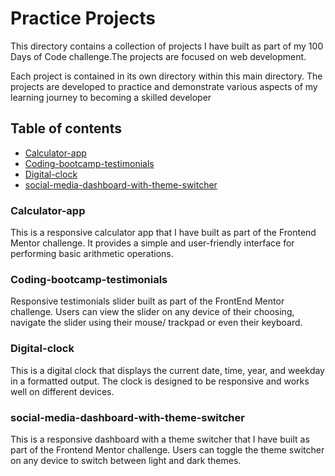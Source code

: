 # Practice Projects

This directory contains a collection of projects I have built as part of my 100 Days of Code challenge.The projects are focused on web development.

Each project is contained in its own directory within this main directory. The projects are developed to practice and demonstrate various aspects of my learning journey to becoming a skilled developer

## Table of contents

- [Calculator-app](#calculator-app)
- [Coding-bootcamp-testimonials](#coding-bootcamp-testimonials)
- [Digital-clock](#Digital-clock)
- [social-media-dashboard-with-theme-switcher](#social-media-dashboard-with-theme-switcher)

### Calculator-app

This is a responsive calculator app that I have built as part of the Frontend Mentor challenge. It provides a simple and user-friendly interface for performing basic arithmetic operations.

### Coding-bootcamp-testimonials

Responsive testimonials slider built as part of the FrontEnd Mentor challenge. Users can view the slider on any device of their choosing, navigate the slider using their mouse/ trackpad or even their keyboard.

### Digital-clock

This is a digital clock that displays the current date, time, year, and weekday in a formatted output. The clock is designed to be responsive and works well on different devices.

### social-media-dashboard-with-theme-switcher

This is a responsive dashboard with a theme switcher that I have built as part of the Frontend Mentor challenge. Users can toggle the theme switcher on any device to switch between light and dark themes.
